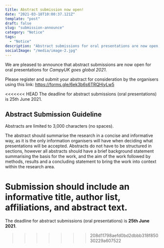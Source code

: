 ```yaml
---
title: Abstract submission now open!
date: "2021-03-18T10:00:37.121Z"
template: "post"
draft: false
slug: "submission-announce"
category: "Notice"
tags:
  - "Notice"
description: "Abstract submissions for oral presentations are now open, see here for details. The deadline for submissions is 25th June 2021."
socialImage: "/media/image-2.jpg"
---
```


We are pleased to announce that abstract submissions are now open for oral presentations for *CampyUK goes global 2021*. 

Please register and submit your abstract for consideration by the organisers using this link: https://forms.gle/6ek3b6s6TRQHiyLw5 

<<<<<<< HEAD
The deadline for abstract submissions (oral presentations) is 25th June 2021. 


 
## Abstract Submission Guideline

Abstracts are limited to 3,000 characters (no spaces).  

The abstract should summarise the research in a concise and informative way, as it is the only information organisers will have when deciding what presentations will be accepted. Abstracts do not have to be structured in sections, however all abstracts should have a brief background statement summarising the basis for the work, and the aim of the work followed by methods, results and a concluding statement to bring the work into context within the research area.

Submission should include an informative title, author list, affiliations, and abstract text.
=======
The deadline for abstract submissions (oral presentations) is **25th June 2021**. 
>>>>>>> 208d11798aefd0bd2dbbb318f85030229a607522
